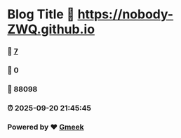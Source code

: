 # Blog Title :link: https://nobody-ZWQ.github.io 
### :page_facing_up: [7](https://nobody-ZWQ.github.io/tag.html) 
### :speech_balloon: 0 
### :hibiscus: 88098 
### :alarm_clock: 2025-09-20 21:45:45 
### Powered by :heart: [Gmeek](https://github.com/Meekdai/Gmeek)
